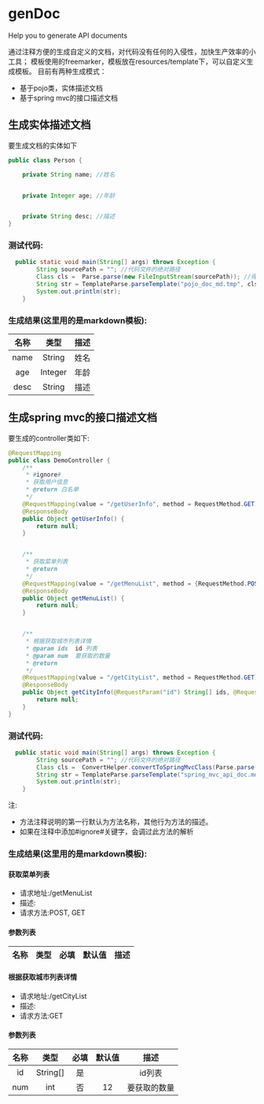 # genDoc
Help you to generate API documents

通过注释方便的生成自定义的文档，对代码没有任何的入侵性，加快生产效率的小工具；
模板使用的freemarker，模板放在resources/template下，可以自定义生成模板。
目前有两种生成模式：
* 基于pojo类，实体描述文档
* 基于spring mvc的接口描述文档


## 生成实体描述文档
要生成文档的实体如下
```java
public class Person {

    private String name; //姓名


    private Integer age; //年龄


    private String desc; //描述
}
```

### 测试代码:
```java
  public static void main(String[] args) throws Exception {
        String sourcePath = ""; //代码文件的绝对路径
        Class cls =  Parse.parse(new FileInputStream(sourcePath)); //得到生成一个文档类的模型
        String str = TemplateParse.parseTemplate("pojo_doc_md.tmp", cls); //解析模板
        System.out.println(str);
    }
```
### 生成结果(这里用的是markdown模板):
| 名称 | 类型 | 描述 |
|:---:|:---:|:---:|
 | name | String |  姓名  |
| age | Integer |  年龄  |
| desc | String |  描述  |

## 生成spring mvc的接口描述文档
要生成的controller类如下:
```java
@RequestMapping
public class DemoController {
    /**
     * #ignore#
     * 获取用户信息
     * @return 白名单
     */
    @RequestMapping(value = "/getUserInfo", method = RequestMethod.GET)
    @ResponseBody
    public Object getUserInfo() {
        return null;
    }


    /**
     * 获取菜单列表
     * @return
     */
    @RequestMapping(value = "/getMenuList", method = {RequestMethod.POST,  RequestMethod.GET})
    @ResponseBody
    public Object getMenuList() {
        return null;
    }


    /**
     * 根据获取城市列表详情
     * @param ids  id 列表
     * @param num  要获取的数量
     * @return
     */
    @RequestMapping(value = "/getCityList", method = RequestMethod.GET)
    @ResponseBody
    public Object getCityInfo(@RequestParam("id") String[] ids, @RequestParam(name = "num", defaultValue = "12") int num) {
        return null;
    }
}
```
### 测试代码:
```java
  public static void main(String[] args) throws Exception {
        String sourcePath = ""; //代码文件的绝对路径
        Class cls =  ConvertHelper.convertToSpringMvcClass(Parse.parse(new FileInputStream(sourcePath))); //得到生成一个文档类的模型
        String str = TemplateParse.parseTemplate("spring_mvc_api_doc.md.tmp", cls); //解析模板
        System.out.println(str);
    }
```
注: 
* 方法注释说明的第一行默认为方法名称，其他行为方法的描述。
* 如果在注释中添加#ignore#关键字，会调过此方法的解析

### 生成结果(这里用的是markdown模板):
#### 获取菜单列表
* 请求地址:/getMenuList
* 描述:
* 请求方法:POST, GET
#### 参数列表
| 名称 | 类型 | 必填 | 默认值 | 描述 |
|:---: |:---:|:---: |:---: |:---:|
#### 根据获取城市列表详情
* 请求地址:/getCityList
* 描述:
* 请求方法:GET
#### 参数列表
| 名称 | 类型 | 必填 | 默认值 | 描述 |
|:---: |:---:|:---: |:---: |:---:|
|id|String[]|是| |id列表
|num|int|否|12|要获取的数量




